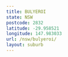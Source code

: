 ```yaml
---
title: BULYEROI
state: NSW
postcode: 2832
latitude: -29.958521
longitude: 147.983033
url: /nsw/bulyeroi/
layout: suburb
---
```

